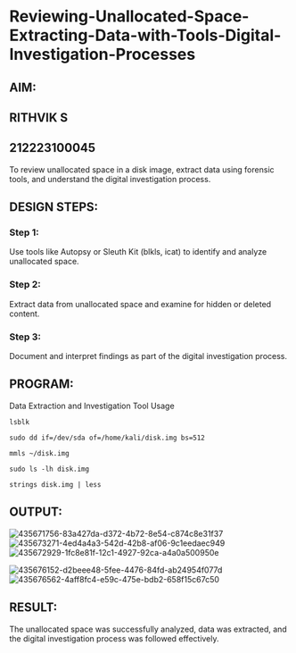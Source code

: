 # Reviewing-Unallocated-Space-Extracting-Data-with-Tools-Digital-Investigation-Processes
## AIM:
## RITHVIK S
## 212223100045
To review unallocated space in a disk image, extract data using forensic tools, and understand the digital investigation process.

## DESIGN STEPS:
### Step 1:
Use tools like Autopsy or Sleuth Kit (blkls, icat) to identify and analyze unallocated space.

### Step 2:
Extract data from unallocated space and examine for hidden or deleted content.

### Step 3:
Document and interpret findings as part of the digital investigation process.

## PROGRAM:
Data Extraction and Investigation Tool Usage
```
lsblk
```
```
sudo dd if=/dev/sda of=/home/kali/disk.img bs=512
```
```
mmls ~/disk.img
```
```
sudo ls -lh disk.img
```
```
strings disk.img | less
```
## OUTPUT:
![435671756-83a427da-d372-4b72-8e54-c874c8e31f37](https://github.com/user-attachments/assets/e8319e7a-d372-4033-a785-24950889276b)
![435673271-4ed4a4a3-542d-42b8-af06-9c1eedaec949](https://github.com/user-attachments/assets/bc5dd373-1625-418e-b8e8-c95eedd49cd1)
![435672929-1fc8e81f-12c1-4927-92ca-a4a0a500950e](https://github.com/user-attachments/assets/ce60c212-8806-4cd6-bcd9-ee7ec7c1e0d3)

![435676152-d2beee48-5fee-4476-84fd-ab24954f077d](https://github.com/user-attachments/assets/47ad8ae9-5325-491f-81fc-ebcb02d31264)
![435676562-4aff8fc4-e59c-475e-bdb2-658f15c67c50](https://github.com/user-attachments/assets/de15fd73-f963-4a2e-8704-039e73de9b1b)

## RESULT:
The unallocated space was successfully analyzed, data was extracted, and the digital investigation process was followed effectively.

